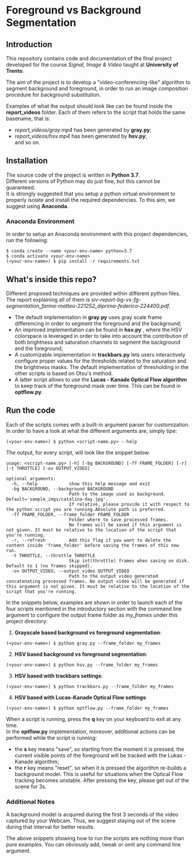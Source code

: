 # Foreground vs Background Segmentation
  

## Introduction  
This repository contains code and documentation of the final project developed for the course *Signal, Image & Video* taught at **University of Trento**.  

The aim of the project is to develop a "video-conferencing-like" algorithm to segment background and foreground, in order to run an image composition procedure for background substitution. 

Examples of what the output should look like can be found inside the __report_videos__ folder. Each of them refers to the script that holds the same basename, that is:  
- *report_videos/gray.mp4* has been generated by __gray.py__;  
- *report_videos/hsv.mp4* has been generated by __hsv.py__;  
and so on.  


## Installation  
The source code of the project is written in **Python 3.7**.  
Different versions of Python may do just fine, but this cannot be guaranteed.   
It is strongly suggested that you setup a python virtual environment to properly isolate and install the required dependencies. To this aim, we suggest using **Anaconda**. 

### Anaconda Environment  
In order to setup an Anaconda environment with this project dependencies, run the following:  
```
$ conda create --name <your-env-name> python=3.7
$ conda activate <your-env-name>
(<your-env-name>) $ pip install -r requirements.txt  
```  

## What's inside this repo?  
Different proposed techniques are provided within different python files. The report explaining all of them is *siv-report-bg-vs-fg-segmentation_farina-matteo-221252_diprima-federico-224400.pdf*.  
- The default implementation in __gray.py__  uses gray scale frame differencing in order to segment the foreground and the background;  
- An improved implementation can be found in __hsv.py__ , where the HSV colorspace is leveraged in order to take into account the contribution of both brightness and saturation channels to segment the background and the foreground;  
- A customizable implementation in __trackbars.py__ lets users interactively configure proper values for the thresholds related to the saturation and the brightness masks. The default implementation of thresholding in the other scripts is based on Otsu's method.
- A latter script allows to use the __Lucas - Kanade Optical Flow algorithm__ to keep track of the foreground mask over time. This can be found in __optflow.py__.
  

## Run the code  
Each of the scripts comes with a built-in argument parser for customization. In order to have a look at what the different arguments are, simply tipe:  
```
(<your-env-name>) $ python <script-name.py> --help 
```

The output, for every script, will look like the snippet below.

```
usage: <script-name.py> [-h] [-bg BACKGROUND] [-ff FRAME_FOLDER] [-r] [-t THROTTLE] [-ov OUTPUT_VIDEO]

optional arguments:
  -h, --help            show this help message and exit
  -bg BACKGROUND, --background BACKGROUND
                        Path to the image used as background. Default='sample_imgs/catalina-day.jpg'.  
                        If relative, please provide it with respect to the python script you are running.Absolute path is preferred.  
  -ff FRAME_FOLDER, --frame_folder FRAME_FOLDER  
                        Folder where to save processed frames.  
                        No frames will be saved if this argument is not given. It must be relative to the location of the script that you're running.  
  -r, --refresh         Add this flag if you want to delete the content inside 'frame_folder' before saving the frames of this new run.  
  -t THROTTLE, --throttle THROTTLE  
                        Skip int(throttle) frames when saving on disk. Default to 1 (no frames skipped).  
  -ov OUTPUT_VIDEO, --output_video OUTPUT_VIDEO  
                        Path to the output video generated concatenating processed frames. No output video will be generated if this argument is not given. It must be relative to the location of the script that you're running.
```  
In the snippets below, examples are shown in order to launch each of the four scripts mentioned in the introductory section with the command line 
argument to configure the output frame folder as *my_frames* under this project directory:  
1. __Grayscale based background vs foreground segmentation__:  
  ```
  (<your-env-name>) $ python gray.py --frame_folder my_frames
  ```  
2. __HSV based background vs foreground segmentation__:
  ```
  (<your-env-name>) $ python hsv.py --frame_folder my_frames
  ```  
3. __HSV based with trackbars settings__:
  ```
  (<your-env-name>) $ python trackbars.py --frame_folder my_frames
  ```  
4. __HSV based with Lucas-Kanade Optical Flow settings__:
  ```
  (<your-env-name>) $ python optflow.py --frame_folder my_frames
  ```  
  
When a script is running, press the **q** key on your keyboard to exit at any time.  
In the __optflow.py__ implementation, moreover, additional actions can be performed while the script is running:  
- the **s** key means "save", so starting from the moment it is pressed, the current visible points of the foreground will be tracked with the Lukas - Kanade algorithm;  
- the **r** key means "reset", so when it is pressed the algorithm re-builds a background model. This is useful for situations when the Optical Flow tracking becomes unstable. After pressing the key, please get out of the scene for 3s.  
  
### Additional Notes  
A background model is acquired during the first 3 seconds of the video captured by your Webcam. Thus, we suggest staying out of the scene during that interval for better results.  
  
The above snippets showing how to run the scripts are nothing more than pure examples. You can obviously add, tweak or omit any command line argument.  


  
